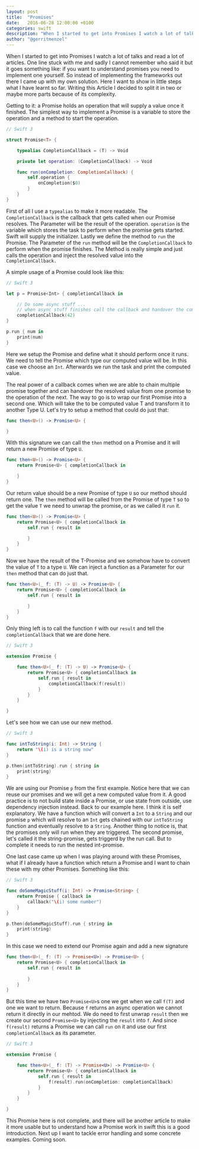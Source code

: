 ```yaml
---
layout: post
title:  "Promises"
date:   2016-06-28 12:00:00 +0100
categories: swift
description: "When I started to get into Promises I watch a lot of talks and read a lot of articles. One line stuck with me and sadly I cannot remember who said it but it goes something like: if you want to understand promises you need to implement one yourself. So instead of implementing the frameworks out there I came up with my own solution. Here I want to show in little steps what I have learnt so far. "
author: "@gerritmenzel"
---
```


When I started to get into Promises I watch a lot of talks and read a lot of articles. One line stuck with me and sadly I cannot remember who said it but it goes something like: if you want to understand promises you need to implement one yourself. So instead of implementing the frameworks out there I came up with my own solution. Here I want to show in little steps what I have learnt so far. 
Writing this Article I decided to split it in two or maybe more parts because of its complexity.

Getting to it: a Promise holds an operation that will supply a value once it finished. The simplest way to implement a Promise is a variable to store the operation and a method to start the operation. 

``` swift
// Swift 3

struct Promise<T> {

    typealias CompletionCallback = (T) -> Void

    private let operation: (CompletionCallback) -> Void

    func run(onCompletion: CompletionCallback) {
        self.operation {
            onCompletion($0)
        }
    }
}
```

First of all I use a `typealias` to make it more readable. The `CompletionCallback` is the callback that gets called when our Promise resolves. The Parameter will be the result of the operation. `operation` is the variable which stores the task to perform when the promise gets started. Swift will supply the initializer. Lastly we define the method to `run` the Promise. The Parameter of the `run` method will be the `CompletionCallback` to perform when the promise finishes. The Method is really simple and just calls the operation and inject the resolved value into the `CompletionCallback.`

A simple usage of a Promise could look like this:

``` swift
// Swift 3

let p = Promise<Int> { completionCallback in

    // Do some async stuff ...
    // when async stuff finishes call the callback and handover the computed value
    completionCallback(42)
}

p.run { num in
    print(num)
}
```

Here we setup the Promise and define what it should perform once it runs. We need to tell the Promise which type our computed value will be. In this case we choose an `Int`. Afterwards we run the task and print the computed value.

The real power of a callback comes when we are able to chain multiple promise together and can handover the resolved value from one promise to the operation of the next. The way to go is to wrap our first Promise into a second one. Which will take the to be computed value T and transform it to another Type U. Let's try to setup a method that could do just that:


``` swift
func then<U>() -> Promise<U> {

}
```

With this signature we can call the `then` method on a Promise and it will return a new Promise of type `U`.

``` swift
func then<U>() -> Promise<U> {
    return Promise<U> { completionCallback in

    }
}
```

Our return value should be a new Promise of type `U` so our method should return one. The `then` method will be called from the Promise of type `T` so to get the value `T` we need to unwrap the promise, or as we called it `run` it. 

``` swift
func then<U>() -> Promise<U> {
    return Promise<U> { completionCallback in
        self.run { result in

        }
    }
}
```

Now we have the result of the T-Promise and we somehow have to convert the value of `T` to a type `U`. We can inject a function as a Parameter for our `then` method that can do just that.

``` swift
func then<U>(_ f: (T) -> U) -> Promise<U> {
    return Promise<U> { completionCallback in
        self.run { result in

        }
    }
}
```

Only thing left is to call the function `f` with our `result` and tell the `completionCallback` that we are done here.

``` swift
// Swift 3

extension Promise {

    func then<U>(_ f: (T) -> U) -> Promise<U> {
        return Promise<U> { completionCallback in
            self.run { result in
                completionCallback(f(result))
            }
        }
    }

}
```

Let's see how we can use our new method.


``` swift
// Swift 3

func intToString(i: Int) -> String {
    return "\(i) is a string now"
}

p.then(intToString).run { string in
    print(string)
}

```

We are using our Promise `p` from the first example. Notice here that we can reuse our promises and we will get a new computed value from it. A good practice is to not build state inside a Promise, or use state from outside, use dependency injection instead. Back to our example here. I think it is self explanatory. We have a function which will convert a `Int` to a `String` and our promise `p` which will resolve to an `Int` gets chained with our `intToString` function and eventually resolve to a `String`. Another thing to notice is, that the promises only will run when they are triggered. The second promise, let's called it the string-promise, gets triggerd by the run call. But to complete it needs to run the nested int-promise. 

One last case came up when I was playing around with these Promises, what if I already have a function which return a Promise and I want to chain these with my other Promises. Something like this:

``` swift
// Swift 3

func doSomeMagicStuff(i: Int) -> Promise<String> {
    return Promise { callback in
        callback("\(i) some number")
    }
}

p.then(doSomeMagicStuff).run { string in
    print(string)
}
```

In this case we need to extend our Promise again and add a new signature

``` swift
func then<U>(_ f: (T) -> Promise<U>) -> Promise<U> {
    return Promise<U> { completionCallback in
        self.run { result in
            
        }
    }
}
```

But this time we have two `Promise<U>`s one we get when we call `f(T)` and one we want to return. Because `f` returns an async operation we cannot return it directly in our mehtod. We do need to first unwrap `result` then we create our second `Promise<U>` by injecting the `result` into `f`. And since `f(result)` returns a Promise we can call `run` on it and use our first `completionCallback` as its parameter. 

``` swift
// Swift 3

extension Promise {

    func then<U>(_ f: (T) -> Promise<U>) -> Promise<U> {
        return Promise<U> { completionCallback in
            self.run { result in
                f(result).run(onCompletion: completionCallback)
            }
        }
    }

}
```

This Promise here is not complete, and there will be another article to make it more usable but to understand how a Promise work in swift this is a good introduction.
Next up I want to tackle error handling and some concrete examples. Coming soon.


